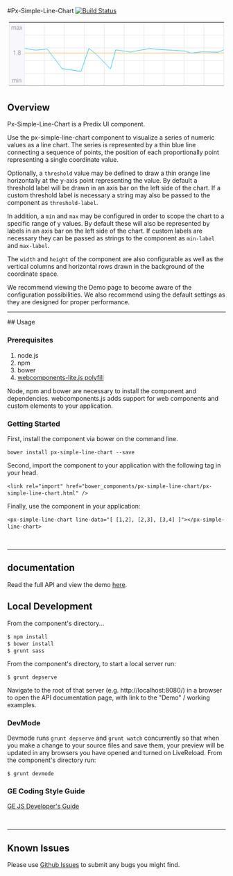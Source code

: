 #Px-Simple-Line-Chart [![Build Status](https://travis-ci.org/PredixDev/px-simple-line-chart.svg?branch=master)](https://travis-ci.org/PredixDev/px-simple-line-chart)

[![px-simple-line-chart demo](px-simple-line-chart.png?raw=true)](https://predixdev.github.io/px-simple-line-chart/px-simple-line-chart)

## Overview

Px-Simple-Line-Chart is a Predix UI component.

Use the px-simple-line-chart component to visualize a series of numeric values as a line chart. The series is represented by a thin blue line connecting a sequence of points, the position of each proportionally point representing a single coordinate value.

Optionally, a `threshold` value may be defined to draw a thin orange line horizontally at the y-axis point representing the value. By default a threshold label will be drawn in an axis bar on the left side of the chart. If a custom threshold label is necessary a string may also be passed to the component as `threshold-label`.

In addition, a `min` and `max` may be configured in order to scope the chart to a specific range of y values. By default these will also be represented by labels in an axis bar on the left side of the chart. If custom labels are necessary they can be passed as strings to the component as `min-label` and `max-label`.

The `width` and `height` of the component are also configurable as well as the vertical columns and horizontal rows drawn in the background of the coordinate space.

We recommend viewing the Demo page to become aware of the configuration possibilities. We also recommend using the default settings as they are designed for proper performance.

<hr />
## Usage

### Prerequisites
1. node.js
2. npm
3. bower
4. [webcomponents-lite.js polyfill](https://github.com/webcomponents/webcomponentsjs)

Node, npm and bower are necessary to install the component and dependencies. webcomponents.js adds support for web components and custom elements to your application.

### Getting Started

First, install the component via bower on the command line.

```
bower install px-simple-line-chart --save
```

Second, import the component to your application with the following tag in your head.

```
<link rel="import" href="bower_components/px-simple-line-chart/px-simple-line-chart.html" />
```

Finally, use the component in your application:

```
<px-simple-line-chart line-data="[ [1,2], [2,3], [3,4] ]"></px-simple-line-chart>
```


<br />
<hr />

## documentation

Read the full API and view the demo [here](https://predixdev.github.io/px-simple-line-chart).

## Local Development

From the component's directory...

```
$ npm install
$ bower install
$ grunt sass
```

From the component's directory, to start a local server run:

```
$ grunt depserve
```

Navigate to the root of that server (e.g. http://localhost:8080/) in a browser to open the API documentation page, with link to the "Demo" / working examples.


### DevMode
Devmode runs `grunt depserve` and `grunt watch` concurrently so that when you make a change to your source files and save them, your preview will be updated in any browsers you have opened and turned on LiveReload.
From the component's directory run:

```
$ grunt devmode
```

### GE Coding Style Guide
[GE JS Developer's Guide](https://github.com/GeneralElectric/javascript)

<br />
<hr />

## Known Issues

Please use [Github Issues](https://github.com/PredixDev/px-simple-line-chart/issues) to submit any bugs you might find.
